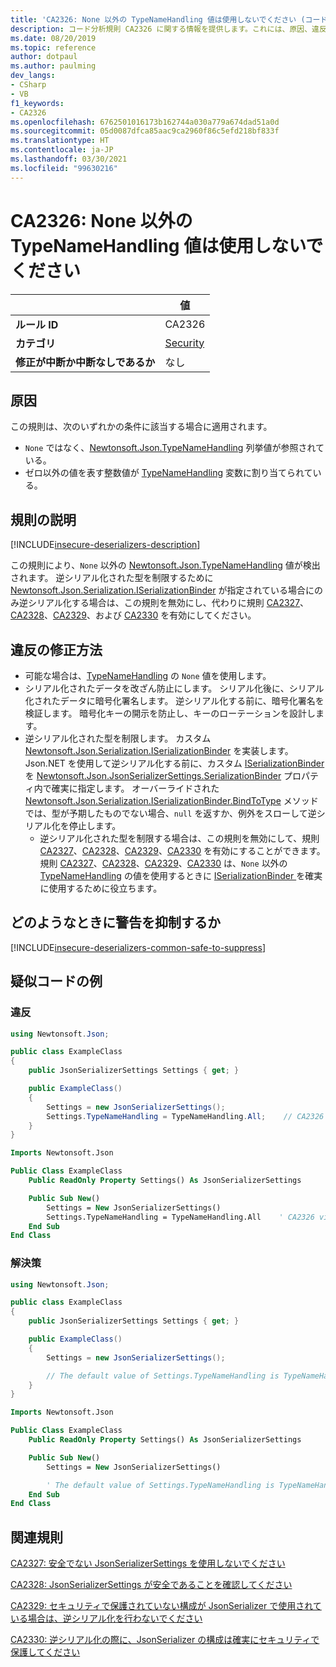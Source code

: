 ```yaml
---
title: 'CA2326: None 以外の TypeNameHandling 値は使用しないでください (コード分析)'
description: コード分析規則 CA2326 に関する情報を提供します。これには、原因、違反の修正方法、およびそれを抑制するタイミングなどが含まれます。
ms.date: 08/20/2019
ms.topic: reference
author: dotpaul
ms.author: paulming
dev_langs:
- CSharp
- VB
f1_keywords:
- CA2326
ms.openlocfilehash: 6762501016173b162744a030a779a674dad51a0d
ms.sourcegitcommit: 05d0087dfca85aac9ca2960f86c5efd218bf833f
ms.translationtype: HT
ms.contentlocale: ja-JP
ms.lasthandoff: 03/30/2021
ms.locfileid: "99630216"
---
```

# <a name="ca2326-do-not-use-typenamehandling-values-other-than-none"></a>CA2326: None 以外の TypeNameHandling 値は使用しないでください

| | 値 |
|-|-|
| **ルール ID** |CA2326|
| **カテゴリ** |[Security](security-warnings.md)|
| **修正が中断か中断なしであるか** |なし|

## <a name="cause"></a>原因

この規則は、次のいずれかの条件に該当する場合に適用されます。

- `None` ではなく、[Newtonsoft.Json.TypeNameHandling](https://www.newtonsoft.com/json/help/html/T_Newtonsoft_Json_TypeNameHandling.htm) 列挙値が参照されている。
- ゼロ以外の値を表す整数値が [TypeNameHandling](https://www.newtonsoft.com/json/help/html/T_Newtonsoft_Json_TypeNameHandling.htm) 変数に割り当てられている。

## <a name="rule-description"></a>規則の説明

[!INCLUDE[insecure-deserializers-description](~/includes/code-analysis/insecure-deserializers-description.md)]

この規則により、`None` 以外の [Newtonsoft.Json.TypeNameHandling](https://www.newtonsoft.com/json/help/html/T_Newtonsoft_Json_TypeNameHandling.htm) 値が検出されます。 逆シリアル化された型を制限するために [Newtonsoft.Json.Serialization.ISerializationBinder](https://www.newtonsoft.com/json/help/html/T_Newtonsoft_Json_Serialization_ISerializationBinder.htm) が指定されている場合にのみ逆シリアル化する場合は、この規則を無効にし、代わりに規則 [CA2327](ca2327.md)、[CA2328](ca2328.md)、[CA2329](ca2329.md)、および [CA2330](ca2330.md) を有効にしてください。

## <a name="how-to-fix-violations"></a>違反の修正方法

- 可能な場合は、[TypeNameHandling](https://www.newtonsoft.com/json/help/html/T_Newtonsoft_Json_TypeNameHandling.htm) の `None` 値を使用します。
- シリアル化されたデータを改ざん防止にします。 シリアル化後に、シリアル化されたデータに暗号化署名します。 逆シリアル化する前に、暗号化署名を検証します。 暗号化キーの開示を防止し、キーのローテーションを設計します。
- 逆シリアル化された型を制限します。 カスタム [Newtonsoft.Json.Serialization.ISerializationBinder](https://www.newtonsoft.com/json/help/html/T_Newtonsoft_Json_Serialization_ISerializationBinder.htm) を実装します。 Json.NET を使用して逆シリアル化する前に、カスタム [ISerializationBinder](https://www.newtonsoft.com/json/help/html/T_Newtonsoft_Json_Serialization_ISerializationBinder.htm) を [Newtonsoft.Json.JsonSerializerSettings.SerializationBinder](https://www.newtonsoft.com/json/help/html/P_Newtonsoft_Json_JsonSerializerSettings_SerializationBinder.htm) プロパティ内で確実に指定します。 オーバーライドされた [Newtonsoft.Json.Serialization.ISerializationBinder.BindToType](https://www.newtonsoft.com/json/help/html/M_Newtonsoft_Json_Serialization_ISerializationBinder_BindToType.htm) メソッドでは、型が予期したものでない場合、`null` を返すか、例外をスローして逆シリアル化を停止します。
  - 逆シリアル化された型を制限する場合は、この規則を無効にして、規則 [CA2327](ca2327.md)、[CA2328](ca2328.md)、[CA2329](ca2329.md)、[CA2330](ca2330.md) を有効にすることができます。 規則 [CA2327](ca2327.md)、[CA2328](ca2328.md)、[CA2329](ca2329.md)、[CA2330](ca2330.md) は、`None` 以外の [TypeNameHandling](https://www.newtonsoft.com/json/help/html/T_Newtonsoft_Json_TypeNameHandling.htm) の値を使用するときに [ISerializationBinder ](https://www.newtonsoft.com/json/help/html/T_Newtonsoft_Json_Serialization_ISerializationBinder.htm) を確実に使用するために役立ちます。

## <a name="when-to-suppress-warnings"></a>どのようなときに警告を抑制するか

[!INCLUDE[insecure-deserializers-common-safe-to-suppress](~/includes/code-analysis/insecure-deserializers-common-safe-to-suppress.md)]

## <a name="pseudo-code-examples"></a>疑似コードの例

### <a name="violation"></a>違反

```csharp
using Newtonsoft.Json;

public class ExampleClass
{
    public JsonSerializerSettings Settings { get; }

    public ExampleClass()
    {
        Settings = new JsonSerializerSettings();
        Settings.TypeNameHandling = TypeNameHandling.All;    // CA2326 violation.
    }
}
```

```vb
Imports Newtonsoft.Json

Public Class ExampleClass
    Public ReadOnly Property Settings() As JsonSerializerSettings

    Public Sub New()
        Settings = New JsonSerializerSettings()
        Settings.TypeNameHandling = TypeNameHandling.All    ' CA2326 violation.
    End Sub
End Class
```

### <a name="solution"></a>解決策

```csharp
using Newtonsoft.Json;

public class ExampleClass
{
    public JsonSerializerSettings Settings { get; }

    public ExampleClass()
    {
        Settings = new JsonSerializerSettings();

        // The default value of Settings.TypeNameHandling is TypeNameHandling.None.
    }
}
```

```vb
Imports Newtonsoft.Json

Public Class ExampleClass
    Public ReadOnly Property Settings() As JsonSerializerSettings

    Public Sub New()
        Settings = New JsonSerializerSettings()

        ' The default value of Settings.TypeNameHandling is TypeNameHandling.None.
    End Sub
End Class
```

## <a name="related-rules"></a>関連規則

[CA2327: 安全でない JsonSerializerSettings を使用しないでください](ca2327.md)

[CA2328: JsonSerializerSettings が安全であることを確認してください](ca2328.md)

[CA2329: セキュリティで保護されていない構成が JsonSerializer で使用されている場合は、逆シリアル化を行わないでください](ca2329.md)

[CA2330: 逆シリアル化の際に、JsonSerializer の構成は確実にセキュリティで保護してください](ca2330.md)
